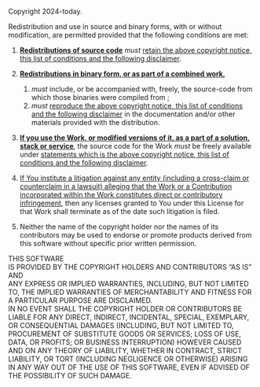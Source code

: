 







Copyright 2024-today.

Redistribution and use in source and binary forms, with or without modification,
are permitted provided that the following conditions are met:

1. __[Redistributions of source code](https://opensource.org/license/bsd-3-clause)__
   _must_
   [retain <u>the above copyright notice, this list of conditions and the following disclaimer</u>](https://opensource.org/license/bsd-3-clause).

2. __[Redistributions in binary form, or as part of a combined work](https://opensource.org/license/lgpl-3-0),__
   1. _must_
      include, or be accompanied with, freely,
      the source-code from which those binaries were compiled from ;
   2. _must_
      [reproduce <u>the above copyright notice, this list of conditions and the following disclaimer</u>](https://opensource.org/license/bsd-3-clause)
      in
      the documentation and/or other materials provided with the distribution.

3. __[If you use the Work, or modified versions of it, as a part of a solution, stack or service](https://opensource.org/license/agpl-v3)__,
   the source code for the Work _must_ be freely available under [statements which is <u>the above copyright notice, this list of conditions and the following disclaimer</u>](https://opensource.org/license/bsd-3-clause).

4. [If You institute a litigation against any entity (including a cross-claim or counterclaim in a lawsuit) alleging that the Work or a Contribution incorporated within the Work constitutes direct or contributory infringement](https://opensource.org/license/apache-2-0), then
   any licenses granted to You under this License for that Work shall terminate as of the date such litigation is filed.

5. Neither the name of the copyright holder nor the names of its contributors may be used to endorse or promote products derived from this software without specific prior written permission.

THIS SOFTWARE  <br>
IS PROVIDED BY THE COPYRIGHT HOLDERS AND CONTRIBUTORS “AS IS” AND  <br>
ANY EXPRESS OR IMPLIED WARRANTIES, INCLUDING, BUT NOT LIMITED TO, THE IMPLIED WARRANTIES OF MERCHANTABILITY AND FITNESS FOR A PARTICULAR PURPOSE
ARE DISCLAIMED. <br>
IN NO EVENT SHALL THE COPYRIGHT HOLDER OR CONTRIBUTORS BE LIABLE FOR ANY DIRECT, INDIRECT, INCIDENTAL, SPECIAL, EXEMPLARY, OR CONSEQUENTIAL DAMAGES (INCLUDING, BUT NOT LIMITED TO, PROCUREMENT OF SUBSTITUTE GOODS OR SERVICES; LOSS OF USE, DATA, OR PROFITS; OR BUSINESS INTERRUPTION) HOWEVER CAUSED AND ON ANY THEORY OF LIABILITY, WHETHER IN CONTRACT, STRICT LIABILITY, OR TORT (INCLUDING NEGLIGENCE OR OTHERWISE) ARISING IN ANY WAY OUT OF THE USE OF THIS SOFTWARE, EVEN IF ADVISED OF THE POSSIBILITY OF SUCH DAMAGE.













